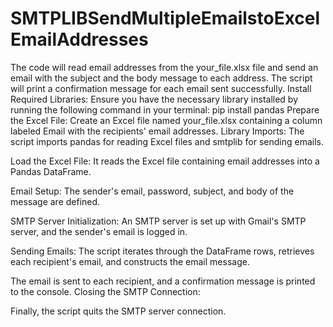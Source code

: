 # SMTPLIBSendMultipleEmailstoExcelEmailAddresses
The code will read email addresses from the your_file.xlsx file and send an email with the subject and the body message to each address. The script will print a confirmation message for each email sent successfully.
Install Required Libraries:
Ensure you have the necessary library installed by running the following command in your terminal:
pip install pandas
Prepare the Excel File:
Create an Excel file named your_file.xlsx containing a column labeled Email with the recipients' email addresses.
Library Imports:
The script imports pandas for reading Excel files and smtplib for sending emails.

Load the Excel File:
It reads the Excel file containing email addresses into a Pandas DataFrame.

Email Setup:
The sender's email, password, subject, and body of the message are defined.

SMTP Server Initialization:
An SMTP server is set up with Gmail's SMTP server, and the sender's email is logged in.

Sending Emails:
The script iterates through the DataFrame rows, retrieves each recipient's email, and constructs the email message.

The email is sent to each recipient, and a confirmation message is printed to the console.
Closing the SMTP Connection:

Finally, the script quits the SMTP server connection.
